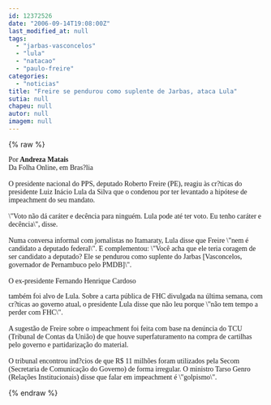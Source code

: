 ```yaml
---
id: 12372526
date: "2006-09-14T19:08:00Z"
last_modified_at: null
tags:
  - "jarbas-vasconcelos"
  - "lula"
  - "natacao"
  - "paulo-freire"
categories:
  - "noticias"
title: "Freire se pendurou como suplente de Jarbas, ataca Lula"
sutia: null
chapeu: null
autor: null
imagem: null
---
```

{% raw %}
<p><P><FONT face=\"Times New Roman\"><FONT face=Verdana>Por<STRONG> Andreza Matais<BR></STRONG></FONT><FONT face=Verdana>Da Folha Online, em Bras?lia<BR></FONT><FONT face=Verdana><BR>O presidente nacional do PPS, deputado Roberto Freire (PE), reagiu às cr?ticas do presidente Luiz Inácio Lula da Silva que o condenou por ter levantado a hipótese de impeachment do seu mandato. <BR><BR>\"Voto não dá caráter e decência para ninguém. Lula pode até ter voto. Eu tenho caráter e decência\", disse.<BR><BR>Numa conversa informal com jornalistas no Itamaraty, Lula disse que Freire \"nem é candidato a deputado federal\". E complementou: \"Você acha que ele teria coragem de ser candidato a deputado? Ele se pendurou como suplente do Jarbas [Vasconcelos, governador de Pernambuco pelo PMDB]\". <BR><BR>O ex-presidente Fernando Henrique Cardoso</p>
<p> também foi alvo de Lula. Sobre a carta pública de FHC divulgada na última semana, com cr?ticas ao governo atual, o presidente Lula disse que não leu porque \"não tem tempo a perder com FHC\". <BR><BR>A sugestão de Freire sobre o impeachment foi feita com base na denúncia do TCU (Tribunal de Contas da União) de que houve superfaturamento na compra de cartilhas pelo governo e partidarização do material. <BR><BR>O tribunal encontrou ind?cios de que R$ 11 milhões foram utilizados pela Secom (Secretaria de Comunicação do Governo) de forma irregular. O ministro Tarso Genro (Relações Institucionais) disse que falar em impeachment é \"golpismo\".</FONT></P></FONT> </p>
{% endraw %}